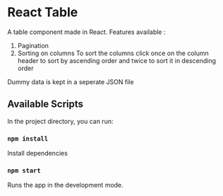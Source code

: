 # React Table 
A table component made in React.
Features available : 
1. Pagination
2. Sorting on columns
To sort the columns click once on the column header to sort by 
ascending order and twice to sort it in descending order

Dummy data is kept in a seperate JSON file
## Available Scripts
In the project directory, you can run:

### `npm install`
Install dependencies
### `npm start`
Runs the app in the development mode.

